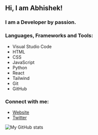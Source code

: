 ## Hi, I am Abhishek!

### I am a Developer by passion.

### Languages, Frameworks and Tools:

- Visual Studio Code
- HTML
- CSS
- JavaScript
- Python
- React
- Tailwind
- Git
- GitHub

### Connect with me:

- [Website](https://ah7.dev)
- [Twitter](https://twitter.com/abhishek7h)

![My GitHub stats](https://github-readme-stats.vercel.app/api?username=abhishek7h&show_icons=true&theme=prussian)
